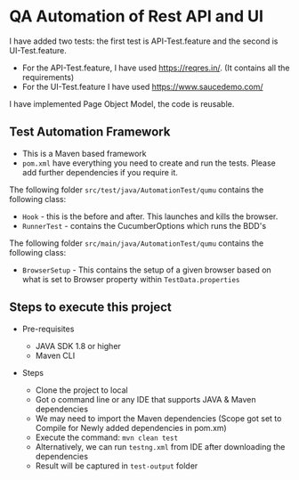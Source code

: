 # QA Automation of Rest API and UI 

I have added two tests: the first test is API-Test.feature and the second is UI-Test.feature.
- For the API-Test.feature, I have used https://reqres.in/. (It contains all the requirements)
- For the UI-Test.feature I have used https://www.saucedemo.com/

I have implemented Page Object Model, the code is reusable.
 
## Test Automation Framework

- This is a Maven based framework
- `pom.xml` have everything you need to create and run the tests. Please add further dependencies if you require it.

The following folder `src/test/java/AutomationTest/qumu` contains the following class:

- `Hook` - this is the before and after. This launches and kills the browser.
- `RunnerTest` - contains the CucumberOptions which runs the BDD's

The following folder `src/main/java/AutomationTest/qumu` contains the following class:

- `BrowserSetup` - This contains the setup of a given browser based on what is set to Browser property within `TestData.properties` 

 
## Steps to execute this project

- Pre-requisites
    - JAVA SDK 1.8 or higher
    - Maven CLI
    
- Steps
    - Clone the project to local
    - Got o command line or any IDE that supports JAVA & Maven dependencies
    - We may need to import the Maven dependencies (Scope got set to Compile for Newly added dependencies in pom.xm)
    - Execute the command: `mvn clean test`
    - Alternatively, we can run `testng.xml` from IDE after downloading the dependencies
    - Result will be captured in `test-output` folder

